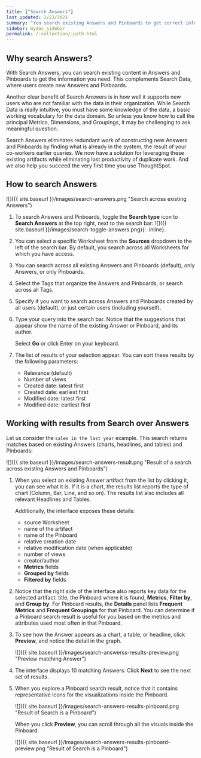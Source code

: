 ```yaml
---
title: ["Search Answers"]
last_updated: 2/22/2021
summary: "You search existing Answers and Pinboards to get correct information."
sidebar: mydoc_sidebar
permalink: /:collection/:path.html
---
```

## Why search Answers?

With Search Answers, you can search existing content in Answers and Pinboards to get the information you need. This complements Search Data, where users create new Answers and Pinboards.

Another clear benefit of Search Answers is in how well it supports new users who are not familiar with the data in their organization. While Search Data is really intuitive, you must have some knowledge of the data, a basic working vocabulary for the data domain. So unless you know how to call the principal Metrics, Dimensions, and Groupings, it may be challenging to ask meaningful question.

Search Answers eliminates redundant work of constructing new Answers and Pinboards by finding what is already in the system, the result of your co-workers earlier queries. We now have a solution for leveraging these existing artifacts while eliminating lost productivity of duplicate work. And we also help you succeed the very first time you use ThoughtSpot.

## How to search Answers

![]({{ site.baseurl }}/images/search-answers.png "Search across existing Answers")

1. To search Answers and Pinboards, toggle the **Search type** icon to **Search Answers** at the top right, next to the search bar: ![]({{ site.baseurl }}/images/search-toggle-answers.png){: .inline}.

2. You can select a specific Worksheet from the **Sources** dropdown to the left of the search bar. By default, you search across all Worksheets for which you have access.

3. You can search across all existing Answers and Pinboards (default), only Answers, or only Pinboards.

4. Select the Tags that organize the Answers and Pinboards, or search across all Tags.

5. Specify if you want to search across Answers and Pinboards created by all users (default), or just certain users (including yourself).

6. Type your query into the search bar. Notice that the suggestions that appear show the name of the existing Answer or Pinboard, and its author.

   Select **Go** or click Enter on your keyboard.

7. The list of results of your selection appear. You can sort these results by the following parameters:
    - Relevance (default)
    - Number of views
    - Created date: latest first
    - Created date: earliest first
    - Modified date: latest first
    - Modified date: earliest first    

## Working with results from Search over Answers

Let us consider the `sales in the last year` example. This search returns matches based on existing Answers (charts, headlines, and tables) and Pinboards:

![]({{ site.baseurl }}/images/search-answers-result.png "Result of a search across existing Answers and Pinboards")

1. When you select an existing Answer artifact from the list by clicking it, you can see what it is. If it is a chart, the results list reports the type of chart (Column, Bar, Line, and so on). The results list also includes all relevant Headlines and Tables.

   Additionally, the interface exposes these details:

   - source Worksheet
   - name of the artifact
   - name of the Pinboard
   - relative creation date
   - relative modification date (when applicable)
   - number of views
   - creator/author
   - **Metrics** fields
   - **Grouped by** fields
   - **Filtered by** fields

2. Notice that the right side of the interface also reports key data for the selected artifact: title, the Pinboard where it is found,  **Metrics**, **Filter by**, and **Group by**. For Pinboard results, the **Details** panel lists **Frequent Metrics** and **Frequent Groupings** for that Pinboard. You can determine if a Pinboard search result is useful for you based on the metrics and attributes used most often in that Pinboard.

3. To see how the Answer appears as a chart, a table, or headline, click **Preview**, and notice the detail in the graph.

   ![]({{ site.baseurl }}/images/search-answerss-results-preview.png "Preview matching Answer")

4. The interface displays 10 matching Answers. Click **Next** to see the next set of results.   

5. When you explore a Pinboard search result, notice that it contains representative icons for the visualizations inside the Pinboard.

   ![]({{ site.baseurl }}/images/search-answers-results-pinboard.png "Result of Search is a Pinboard")

   When you click **Preview**, you can scroll through all the visuals inside the Pinboard.

   ![]({{ site.baseurl }}/images/search-answers-results-pinboard-preview.png "Result of Search is a Pinboard")
